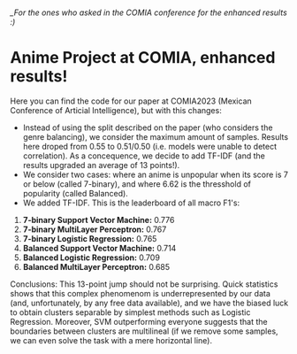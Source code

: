 ###### _For the ones who asked in the COMIA conference for the enhanced results :)


# Anime Project at COMIA, enhanced results!

Here you can find the code for our paper at COMIA2023 (Mexican Conference of Articial Intelligence), but with this changes:
* Instead of using the split described on the paper (who considers the genre balancing), we consider the maximum amount of samples. Results here droped from 0.55 to 0.51/0.50 (i.e. models were unable to detect correlation). As a concequence, we decide to add TF-IDF (and the results upgraded an average of 13 points!).
* We consider two cases: where an anime is unpopular when its score is 7 or below (called 7-binary), and where 6.62 is the thresshold of popularity (called Balanced).
* We added TF-IDF. This is the leaderboard of all macro F1's:

1. **7-binary Support Vector Machine:** 0.776
1. **7-binary MultiLayer Perceptron:** 0.767
1. **7-binary Logistic Regression:** 0.765
1. **Balanced Support Vector Machine:** 0.714
1. **Balanced Logistic Regression:** 0.709
1. **Balanced MultiLayer Perceptron:** 0.685

Conclusions: This 13-point jump should not be surprising. Quick statistics shows that this complex phenomenom is underrepresented by our data (and, unfortunately, by any free data available), and we have the biased luck to obtain clusters separable by simplest methods such as Logistic Regression. Moreover, SVM outperforming everyone suggests that the boundaries between clusters are multilineal (if we remove some samples, we can even solve the task with a mere horizontal line).
